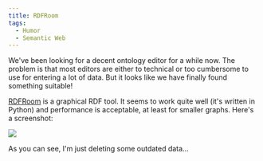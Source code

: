 ```yaml
---
title: RDFRoom
tags:
  - Humor
  - Semantic Web
---
```


We've been looking for a decent ontology editor for a while now. The problem is that most editors are either to technical or too cumbersome to use for entering a lot of data. But it looks like we have finally found something suitable!

[RDFRoom](http://www.dfki.uni-kl.de/~grimnes/2006/03/RDFRoom/) is a graphical RDF tool. It seems to work quite well (it's written in Python) and performance is acceptable, at least for smaller graphs. Here's a screenshot:

![](screenshot.png)

As you can see, I'm just deleting some outdated data...
